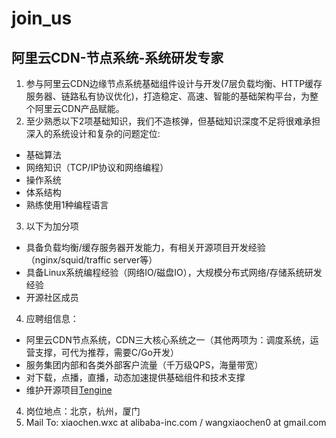 # join_us

## 阿里云CDN-节点系统-系统研发专家

1. 参与阿里云CDN边缘节点系统基础组件设计与开发(7层负载均衡、HTTP缓存服务器、链路私有协议优化)，打造稳定、高速、智能的基础架构平台，为整个阿里云CDN产品赋能。
2. 至少熟悉以下2项基础知识，我们不造核弹，但基础知识深度不足将很难承担深入的系统设计和复杂的问题定位:
 * 基础算法
 * 网络知识（TCP/IP协议和网络编程）
 * 操作系统
 * 体系结构
 * 熟练使用1种编程语言
3. 以下为加分项
 * 具备负载均衡/缓存服务器开发能力，有相关开源项目开发经验（nginx/squid/traffic server等）
 * 具备Linux系统编程经验（网络IO/磁盘IO），大规模分布式网络/存储系统研发经验
 * 开源社区成员
4. 应聘组信息：
 * 阿里云CDN节点系统，CDN三大核心系统之一（其他两项为：调度系统，运营支撑，可代为推荐，需要C/Go开发）
 * 服务集团内部和各类外部客户流量（千万级QPS，海量带宽）
 * 对下载，点播，直播，动态加速提供基础组件和技术支撑
 * 维护开源项目[Tengine](https://github.com/alibaba/tengine/)
4. 岗位地点：北京，杭州，厦门
5. Mail To: xiaochen.wxc at alibaba-inc.com / wangxiaochen0 at gmail.com
